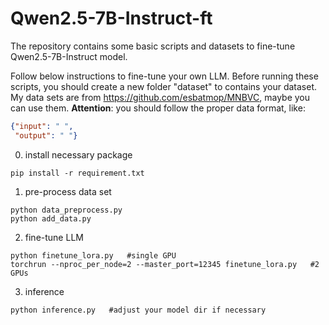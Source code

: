 # Qwen2.5-7B-Instruct-ft
The repository contains some basic scripts and datasets to fine-tune Qwen2.5-7B-Instruct model.

Follow below instructions to fine-tune your own LLM.
Before running these scripts, you should create a new folder "dataset" to contains your dataset.
My data sets are from https://github.com/esbatmop/MNBVC, maybe you can use them.
**Attention**: you should follow the proper data format, like:
```json
{"input": " ",
 "output": " "} 
```
0. install necessary package
```
pip install -r requirement.txt
```
1. pre-process data set
```
python data_preprocess.py
python add_data.py
```
2. fine-tune LLM
```
python finetune_lora.py   #single GPU
torchrun --nproc_per_node=2 --master_port=12345 finetune_lora.py   #2 GPUs
```
3. inference
```
python inference.py   #adjust your model dir if necessary
```
